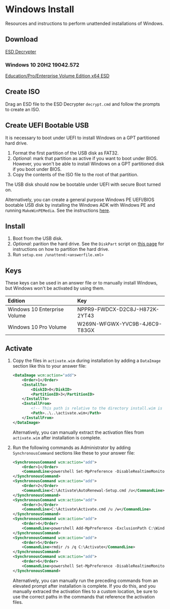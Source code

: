 Windows Install
===============

Resources and instructions to perform unattended installations of Windows.

Download
--------

[ESD
Decrypter](httpsl://github.com/abbodi1406/WHD/raw/master/scripts/esd-decrypter-wimlib-56.7z)

### Windows 10 20H2 19042.572

[Education/Pro/Enterprise Volume Edition x64
ESD](http://dl.delivery.mp.microsoft.com/filestreamingservice/files/b65f7de0-5fd8-415b-92ed-cccd44632062/19042.572.201009-1947.20h2_release_svc_refresh_CLIENTBUSINESS_VOL_x64FRE_es-es.esd)

Create ISO
----------

Drag an ESD file to the ESD Decrypter `decrypt.cmd` and follow the prompts
to create an ISO.

Create UEFI Bootable USB
------------------------

It is necessary to boot under UEFI to install Windows on a GPT partitioned
hard drive.

1. Format the first partition of the USB disk as FAT32.
2. *Optional*: mark that partition as active if you want to boot under
BIOS. However, you won't be able to install Windows on a GPT partitioned
disk if you boot under BIOS.
3. Copy the contents of the ISO file to the root of that partition.

The USB disk should now be bootable under UEFI with secure Boot turned on.

Alternatively, you can create a general purpose Windows PE
UEFI/BIOS bootable USB disk by installing the Windows ADK with
Windows PE and running `MakeWinPEMedia`. See the instructions
[here](https://docs.microsoft.com/en-us/windows-hardware/manufacture/desktop/winpe-create-usb-bootable-drive).

Install
-------

1. Boot from the USB disk.
2. *Optional*: parition the hard drive. See the `DiskPart` script on [this
page](https://docs.microsoft.com/en-us/windows-hardware/manufacture/desktop/configure-uefigpt-based-hard-drive-partitions)
for instructions on how to partition the hard drive.
3. Run `setup.exe /unattend:<answerfile.xml>`

Keys
----

These keys can be used in an answer file or to manually install Windows,
but Windows won't be activated by using them.

| Edition | Key |
| :------ | :-- |
| Windows 10 Enterprise Volume | NPPR9-FWDCX-D2C8J-H872K-2YT43 |
| Windows 10 Pro Volume | W269N-WFGWX-YVC9B-4J6C9-T83GX |

Activate
--------

1. Copy the files in `activate.wim` during installation by adding a `DataImage`
section like this to your answer file:

    ```xml
    <DataImage wcm:action="add">
        <Order>1</Order>
        <InstallTo>
            <DiskID>0</DiskID>
            <PartitionID>3</PartitionID>
        </InstallTo>
        <InstallFrom>
            <!-- This path is relative to the directory install.wim is in -->
            <Path>..\..\activate.wim</Path>
        </InstallFrom>
    </DataImage>
    ```

    Alternatively, you can manually extract the activation files from
    `activate.wim` after installation is complete.

2. Run the following commands as Administrator by adding `SynchronousCommand`
sections like these to your answer file:

    ```xml
    <SynchronousCommand wcm:action="add">
        <Order>1</Order>
        <CommandLine>powershell Set-MpPreference -DisableRealtimeMonitoring $true</CommandLine>
    </SynchronousCommand>
    <SynchronousCommand wcm:action="add">
        <Order>2</Order>
        <CommandLine>C:\Activate\AutoRenewal-Setup.cmd /u</CommandLine>
    </SynchronousCommand>
    <SynchronousCommand wcm:action="add">
        <Order>3</Order>
        <CommandLine>C:\Activate\Activate.cmd /u /w</CommandLine>
    </SynchronousCommand>
    <SynchronousCommand wcm:action="add">
        <Order>4</Order>
        <CommandLine>powershell Add-MpPreference -ExclusionPath C:\Windows\System32\SppExtComObjHook.dll</CommandLine>
    </SynchronousCommand>
    <SynchronousCommand wcm:action="add">
        <Order>5</Order>
        <CommandLine>rmdir /s /q C:\Activate</CommandLine>
    </SynchronousCommand>
    <SynchronousCommand wcm:action="add">
        <Order>6</Order>
        <CommandLine>powershell Set-MpPreference -DisableRealtimeMonitoring $false</CommandLine>
    </SynchronousCommand>
    ```

    Alternatively, you can manually run the preceding commands from an
    elevated prompt after installation is complete. If you do this, and you
    manually extraced the activation files to a custom location, be sure to
    use the correct paths in the commands that reference the activation files.

